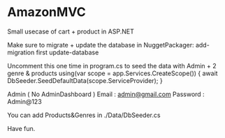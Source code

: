 # AmazonMVC

Small usecase of cart + product in ASP.NET

Make sure to migrate + update the database in NuggetPackager: 
add-migration first
update-database

Uncomment this one time in program.cs to seed the data with Admin + 2 genre & products
using(var scope = app.Services.CreateScope())
{
  await DbSeeder.SeedDefaultData(scope.ServiceProvider);
}

Admin ( No AdminDashboard ) 
Email : admin@gmail.com
Password : Admin@123

You can add Products&Genres in ./Data/DbSeeder.cs

Have fun.
